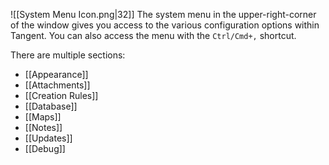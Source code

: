 ![[System Menu Icon.png|32]]
The system menu in the upper-right-corner of the window gives you access to the various configuration options within Tangent. You can also access the menu with the `Ctrl/Cmd+,` shortcut.

There are multiple sections:
* [[Appearance]]
* [[Attachments]]
* [[Creation Rules]]
* [[Database]]
* [[Maps]]
* [[Notes]]
* [[Updates]]
* [[Debug]]